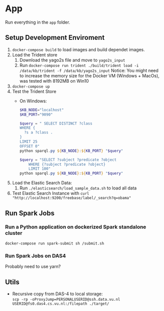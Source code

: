 # App

Run everything in the `app` folder.

## Setup Development Enviroment

1. `docker-compose build` to load images and build dependet images.
2. Load the Trident store
   1. Download the yago2s file and move to `yago2s_input`
   2. Run `docker-compose run trident ./build/trident load -i /data/kb/trident -f /data/kb/yago2s_input`
   Notice: You might need to increase the memory size for the Docker VM (Windows + MacOs), was tested with 8192MB on Win10
3. `docker-compose up`
4. Test the Trident Store
   - On Windows:

      ```powershell
      $KB_NODE="localhost"
      $KB_PORT="9090"

      $query = " SELECT DISTINCT ?class
      WHERE {
        ?s a ?class .
      }
      LIMIT 25
      OFFSET 0"
      python sparql.py ${KB_NODE}:${KB_PORT} "$query"

      $query = "SELECT ?subject ?predicate ?object
          WHERE {?subject ?predicate ?object} 
          LIMIT 100"
      python sparql.py ${KB_NODE}:${KB_PORT} "$query"
      ```
5. Load the Elastic Search Data:
   1. Run `./elasticsearch/load_sample_data.sh` to load all data
6. Test Elastic Search Instance with `curl "http://localhost:9200/freebase/label/_search?q=obama"`

## Run Spark Jobs

### Run a Python application on dockerized Spark standalone cluster

```shell
docker-compose run spark-submit sh /submit.sh
```

### Run Spark Jobs on DAS4

Probably need to use yarn?

## Utils

- Recursive copy from DAS-4 to local storage:  
  `scp -rp -oProxyJump=PERSONALUSERID@ssh.data.vu.nl USERID@fs0.das4.cs.vu.nl:/filepath ./target/`
